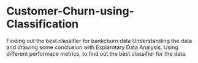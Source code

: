 # Customer-Churn-using-Classification
Finding out the best classifier for bankchurn data
Understanding the data and drawing some conclusion with Explarotary Data Analysis. Using different performace metrics, to find out the best classifier for the data.
